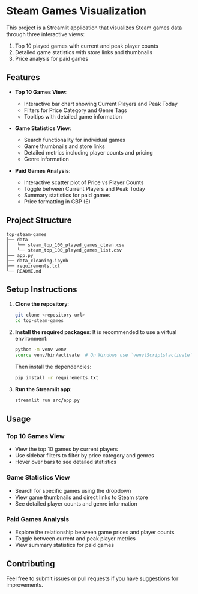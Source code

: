 # Steam Games Visualization

This project is a Streamlit application that visualizes Steam games data through three interactive views:
1. Top 10 played games with current and peak player counts
2. Detailed game statistics with store links and thumbnails
3. Price analysis for paid games

## Features

- **Top 10 Games View**:
  - Interactive bar chart showing Current Players and Peak Today
  - Filters for Price Category and Genre Tags
  - Tooltips with detailed game information

- **Game Statistics View**:
  - Search functionality for individual games
  - Game thumbnails and store links
  - Detailed metrics including player counts and pricing
  - Genre information

- **Paid Games Analysis**:
  - Interactive scatter plot of Price vs Player Counts
  - Toggle between Current Players and Peak Today
  - Summary statistics for paid games
  - Price formatting in GBP (£)

## Project Structure

```
top-steam-games
├── data
│   └── steam_top_100_played_games_clean.csv
│   └── steam_top_100_played_games_list.csv
├── app.py
├── data_cleaning.ipynb
├── requirements.txt
└── README.md
```

## Setup Instructions

1. **Clone the repository**:
   ```bash
   git clone <repository-url>
   cd top-steam-games
   ```

2. **Install the required packages**:
   It is recommended to use a virtual environment:
   ```bash
   python -m venv venv
   source venv/bin/activate  # On Windows use `venv\Scripts\activate`
   ```

   Then install the dependencies:
   ```bash
   pip install -r requirements.txt
   ```

3. **Run the Streamlit app**:
   ```bash
   streamlit run src/app.py
   ```

## Usage

### Top 10 Games View
- View the top 10 games by current players
- Use sidebar filters to filter by price category and genres
- Hover over bars to see detailed statistics

### Game Statistics View
- Search for specific games using the dropdown
- View game thumbnails and direct links to Steam store
- See detailed player counts and genre information

### Paid Games Analysis
- Explore the relationship between game prices and player counts
- Toggle between current and peak player metrics
- View summary statistics for paid games

## Contributing

Feel free to submit issues or pull requests if you have suggestions for improvements.